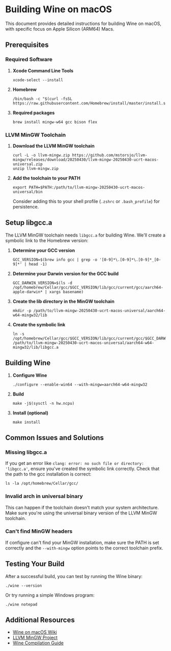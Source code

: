 # Building Wine on macOS

This document provides detailed instructions for building Wine on macOS, with specific focus on Apple Silicon (ARM64) Macs.

## Prerequisites

### Required Software
1. **Xcode Command Line Tools**
   ```
   xcode-select --install
   ```

2. **Homebrew**
   ```
   /bin/bash -c "$(curl -fsSL https://raw.githubusercontent.com/Homebrew/install/master/install.sh)"
   ```

3. **Required packages**
   ```
   brew install mingw-w64 gcc bison flex
   ```

### LLVM MinGW Toolchain

1. **Download the LLVM MinGW toolchain**
   ```
   curl -L -o llvm-mingw.zip https://github.com/mstorsjo/llvm-mingw/releases/download/20250430/llvm-mingw-20250430-ucrt-macos-universal.zip
   unzip llvm-mingw.zip
   ```

2. **Add the toolchain to your PATH**
   ```
   export PATH=$PATH:/path/to/llvm-mingw-20250430-ucrt-macos-universal/bin
   ```
   Consider adding this to your shell profile (`.zshrc` or `.bash_profile`) for persistence.

## Setup libgcc.a

The LLVM MinGW toolchain needs `libgcc.a` for building Wine. We'll create a symbolic link to the Homebrew version:

1. **Determine your GCC version**
   ```
   GCC_VERSION=$(brew info gcc | grep -o '[0-9]*\.[0-9]*\.[0-9]*_[0-9]*' | head -1)
   ```

2. **Determine your Darwin version for the GCC build**
   ```
   GCC_DARWIN_VERSION=$(ls -d /opt/homebrew/Cellar/gcc/$GCC_VERSION/lib/gcc/current/gcc/aarch64-apple-darwin* | xargs basename)
   ```

3. **Create the lib directory in the MinGW toolchain**
   ```
   mkdir -p /path/to/llvm-mingw-20250430-ucrt-macos-universal/aarch64-w64-mingw32/lib
   ```

4. **Create the symbolic link**
   ```
   ln -s /opt/homebrew/Cellar/gcc/$GCC_VERSION/lib/gcc/current/gcc/$GCC_DARWIN_VERSION/$GCC_VERSION/libgcc.a /path/to/llvm-mingw-20250430-ucrt-macos-universal/aarch64-w64-mingw32/lib/libgcc.a
   ```

## Building Wine

1. **Configure Wine**
   ```
   ./configure --enable-win64 --with-mingw=aarch64-w64-mingw32
   ```

2. **Build**
   ```
   make -j$(sysctl -n hw.ncpu)
   ```

3. **Install (optional)**
   ```
   make install
   ```

## Common Issues and Solutions

### Missing libgcc.a
If you get an error like `clang: error: no such file or directory: 'libgcc.a'`, ensure you've created the symbolic link correctly. Check that the path to the gcc installation is correct:
```
ls -la /opt/homebrew/Cellar/gcc/
```

### Invalid arch in universal binary
This can happen if the toolchain doesn't match your system architecture. Make sure you're using the universal binary version of the LLVM MinGW toolchain.

### Can't find MinGW headers
If configure can't find your MinGW installation, make sure the PATH is set correctly and the `--with-mingw` option points to the correct toolchain prefix.

## Testing Your Build

After a successful build, you can test by running the Wine binary:
```
./wine --version
```

Or try running a simple Windows program:
```
./wine notepad
```

## Additional Resources

- [Wine on macOS Wiki](https://wiki.winehq.org/MacOS)
- [LLVM MinGW Project](https://github.com/mstorsjo/llvm-mingw)
- [Wine Compilation Guide](https://wiki.winehq.org/Building_Wine) 